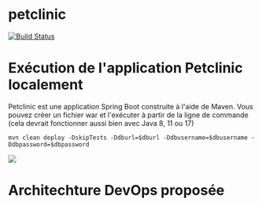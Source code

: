# petclinic
[![Build Status](http://samirer.freeboxos.fr:8080/buildStatus/icon?job=Petclinic-DC)](http://samirer.freeboxos.fr:8080/job/Petclinic-DC/)


# Exécution de l'application Petclinic localement
Petclinic est une application Spring Boot construite à l'aide de Maven. Vous pouvez créer un fichier war et l'exécuter à partir de la ligne de commande (cela devrait fonctionner aussi bien avec Java 8, 11 ou 17)

```
mvn clean deploy -DskipTests -Ddburl=$dburl -Ddbusername=$dbusername -Ddbpassword=$dbpassword
```
 

<a href=''><img src='https://cloud.githubusercontent.com/assets/838318/19727082/2aee6d6c-9b8e-11e6-81fe-e889a5ddfded.png'></a>

# Architechture DevOps proposée


